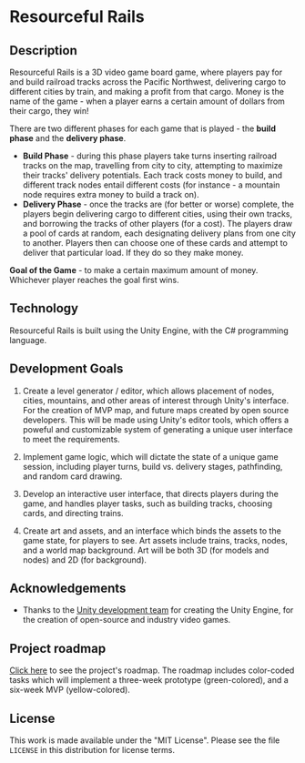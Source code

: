 # Resourceful Rails

## Description

Resourceful Rails is a 3D video game board game, where players pay for and build railroad tracks across the Pacific Northwest, delivering cargo to different cities by train, and making a profit from that cargo. Money is the name of the game - when a player earns a certain amount of dollars from their cargo, they win!

There are two different phases for each game that is played - the **build phase** and the **delivery phase**.
- **Build Phase** - during this phase players take turns inserting railroad tracks on the map, travelling from city to city, attempting to maximize their tracks' delivery potentials. Each track costs money to build, and different track nodes entail different costs (for instance - a mountain node requires extra money to build a track on).
- **Delivery Phase** - once the tracks are (for better or worse) complete, the players begin delivering cargo to different cities, using their own tracks, and borrowing the tracks of other players (for a cost). The players draw a pool of cards at random, each designating delivery plans from one city to another. Players then can choose one of these cards and attempt to deliver that particular load. If they do so they make money. 

**Goal of the Game** - to make a certain maximum amount of money. Whichever player reaches the goal first wins.


## Technology

Resourceful Rails is built using the Unity Engine, with the C# programming language. 


## Development Goals

1. Create a level generator / editor, which allows placement of nodes, cities, mountains, and other areas of interest through Unity's interface. For the creation of MVP map, and future maps created by open source developers. This will be made using Unity's editor tools, which offers a poweful and customizable system of generating a unique user interface to meet the requirements.

2. Implement game logic, which will dictate the state of a unique game session, including player turns, build vs. delivery stages, pathfinding, and random card drawing.

3. Develop an interactive user interface, that directs players during the game, and handles player tasks, such as building tracks, choosing cards, and directing trains. 

4. Create art and assets, and an interface which binds the assets to the game state, for players to see. Art assets include trains, tracks, nodes, and a world map background. Art will be both 3D (for models and nodes) and 2D (for background).


## Acknowledgements

- Thanks to the [Unity development team](https://unity.com/) for creating the Unity Engine, for the creation of open-source and industry video games.


## Project roadmap

[Click here](https://trello.com/b/gVsj6pIm) to see the project's roadmap. The roadmap includes color-coded tasks which will implement a three-week prototype (green-colored), and a six-week MVP (yellow-colored).

## License

This work is made available under the "MIT License". Please
see the file `LICENSE` in this distribution for license
terms.